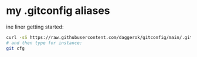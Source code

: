 # my .gitconfig aliases

ine liner getting started:

```bash
curl -sS https://raw.githubusercontent.com/daggerok/gitconfig/main/.gitconfig >> $HOME/.gitconfig
# and then type for instance:
git cfg
```
